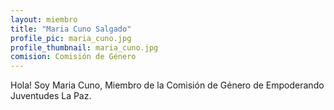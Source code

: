 ```yaml
---
layout: miembro
title: "Maria Cuno Salgado"
profile_pic: maria_cuno.jpg
profile_thumbnail: maria_cuno.jpg
comision: Comisión de Género
---
```


Hola! Soy Maria Cuno, Miembro de la Comisión de Género de Empoderando Juventudes La Paz.
